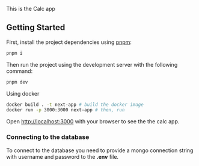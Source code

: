 This is the Calc app

## Getting Started

First, install the project dependencies using [pnpm](https://pnpm.io/installation):

```bash
pnpm i
```

Then run the project using the development server with the following command:

```bash
pnpm dev
```

Using docker

```bash
docker build . -t next-app # build the docker image
docker run -p 3000:3000 next-app # then, run
```

Open [http://localhost:3000](http://localhost:3000) with your browser to see the the calc app.

### Connecting to the database

To connect to the database you need to provide a mongo connection string with username and password to the **.env** file.
